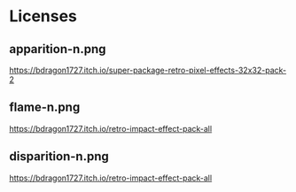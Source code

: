 # Licenses

## apparition-n.png

https://bdragon1727.itch.io/super-package-retro-pixel-effects-32x32-pack-2

## flame-n.png

https://bdragon1727.itch.io/retro-impact-effect-pack-all

## disparition-n.png

https://bdragon1727.itch.io/retro-impact-effect-pack-all
